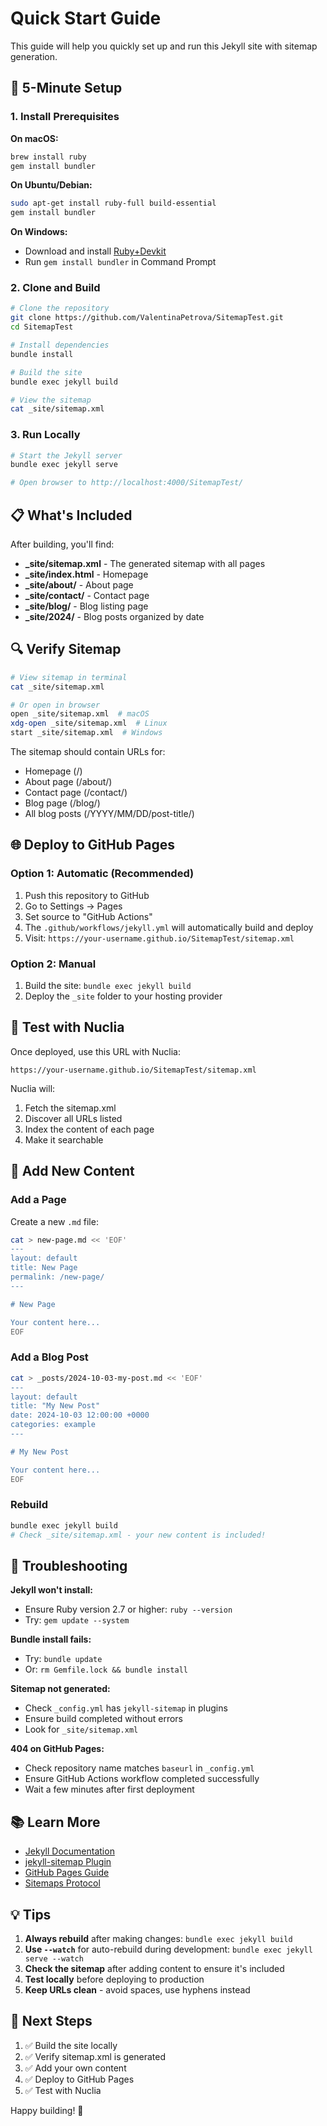 # Quick Start Guide

This guide will help you quickly set up and run this Jekyll site with sitemap generation.

## 🚀 5-Minute Setup

### 1. Install Prerequisites

**On macOS:**
```bash
brew install ruby
gem install bundler
```

**On Ubuntu/Debian:**
```bash
sudo apt-get install ruby-full build-essential
gem install bundler
```

**On Windows:**
- Download and install [Ruby+Devkit](https://rubyinstaller.org/)
- Run `gem install bundler` in Command Prompt

### 2. Clone and Build

```bash
# Clone the repository
git clone https://github.com/ValentinaPetrova/SitemapTest.git
cd SitemapTest

# Install dependencies
bundle install

# Build the site
bundle exec jekyll build

# View the sitemap
cat _site/sitemap.xml
```

### 3. Run Locally

```bash
# Start the Jekyll server
bundle exec jekyll serve

# Open browser to http://localhost:4000/SitemapTest/
```

## 📋 What's Included

After building, you'll find:
- **_site/sitemap.xml** - The generated sitemap with all pages
- **_site/index.html** - Homepage
- **_site/about/** - About page
- **_site/contact/** - Contact page
- **_site/blog/** - Blog listing page
- **_site/2024/** - Blog posts organized by date

## 🔍 Verify Sitemap

```bash
# View sitemap in terminal
cat _site/sitemap.xml

# Or open in browser
open _site/sitemap.xml  # macOS
xdg-open _site/sitemap.xml  # Linux
start _site/sitemap.xml  # Windows
```

The sitemap should contain URLs for:
- Homepage (/)
- About page (/about/)
- Contact page (/contact/)
- Blog page (/blog/)
- All blog posts (/YYYY/MM/DD/post-title/)

## 🌐 Deploy to GitHub Pages

### Option 1: Automatic (Recommended)

1. Push this repository to GitHub
2. Go to Settings → Pages
3. Set source to "GitHub Actions"
4. The `.github/workflows/jekyll.yml` will automatically build and deploy
5. Visit: `https://your-username.github.io/SitemapTest/sitemap.xml`

### Option 2: Manual

1. Build the site: `bundle exec jekyll build`
2. Deploy the `_site` folder to your hosting provider

## 🧪 Test with Nuclia

Once deployed, use this URL with Nuclia:
```
https://your-username.github.io/SitemapTest/sitemap.xml
```

Nuclia will:
1. Fetch the sitemap.xml
2. Discover all URLs listed
3. Index the content of each page
4. Make it searchable

## 📝 Add New Content

### Add a Page

Create a new `.md` file:
```bash
cat > new-page.md << 'EOF'
---
layout: default
title: New Page
permalink: /new-page/
---

# New Page

Your content here...
EOF
```

### Add a Blog Post

```bash
cat > _posts/2024-10-03-my-post.md << 'EOF'
---
layout: default
title: "My New Post"
date: 2024-10-03 12:00:00 +0000
categories: example
---

# My New Post

Your content here...
EOF
```

### Rebuild

```bash
bundle exec jekyll build
# Check _site/sitemap.xml - your new content is included!
```

## 🐛 Troubleshooting

**Jekyll won't install:**
- Ensure Ruby version 2.7 or higher: `ruby --version`
- Try: `gem update --system`

**Bundle install fails:**
- Try: `bundle update`
- Or: `rm Gemfile.lock && bundle install`

**Sitemap not generated:**
- Check `_config.yml` has `jekyll-sitemap` in plugins
- Ensure build completed without errors
- Look for `_site/sitemap.xml`

**404 on GitHub Pages:**
- Check repository name matches `baseurl` in `_config.yml`
- Ensure GitHub Actions workflow completed successfully
- Wait a few minutes after first deployment

## 📚 Learn More

- [Jekyll Documentation](https://jekyllrb.com/docs/)
- [jekyll-sitemap Plugin](https://github.com/jekyll/jekyll-sitemap)
- [GitHub Pages Guide](https://docs.github.com/en/pages)
- [Sitemaps Protocol](https://www.sitemaps.org/)

## 💡 Tips

1. **Always rebuild** after making changes: `bundle exec jekyll build`
2. **Use `--watch`** for auto-rebuild during development: `bundle exec jekyll serve --watch`
3. **Check the sitemap** after adding content to ensure it's included
4. **Test locally** before deploying to production
5. **Keep URLs clean** - avoid spaces, use hyphens instead

## 🎯 Next Steps

1. ✅ Build the site locally
2. ✅ Verify sitemap.xml is generated
3. ✅ Add your own content
4. ✅ Deploy to GitHub Pages
5. ✅ Test with Nuclia

Happy building! 🚀
